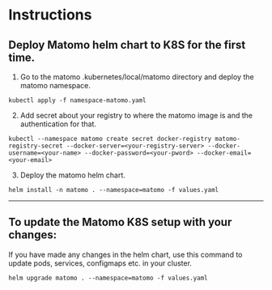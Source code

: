 # Instructions

## Deploy Matomo helm chart to K8S for the first time.

1. Go to the matomo .kubernetes/local/matomo directory and deploy the matomo namespace.

`kubectl apply -f namespace-matomo.yaml`

2. Add secret about your registry to where the matomo image is and the authentication for that.

`kubectl --namespace matomo create secret docker-registry matomo-registry-secret --docker-server=<your-registry-server> --docker-username=<your-name> --docker-password=<your-pword> --docker-email=<your-email>`

3. Deploy the matomo helm chart.

`helm install -n matomo . --namespace=matomo -f values.yaml`

---

## To update the Matomo K8S setup with your changes:
If you have made any changes in the helm chart, use this command to update pods, services, configmaps etc. in your cluster.

`helm upgrade matomo . --namespace=matomo -f values.yaml`